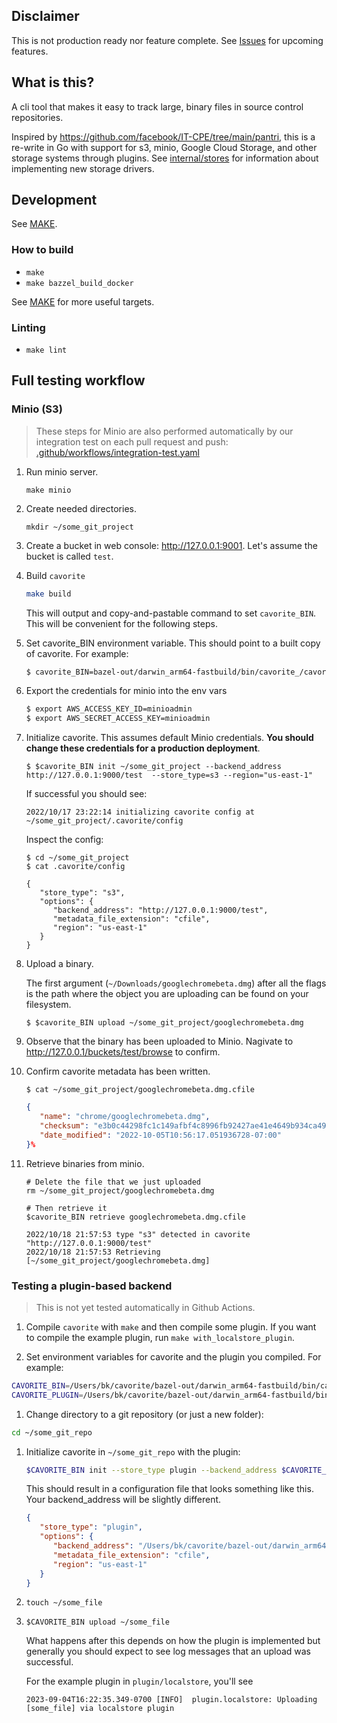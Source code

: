 ## **Disclaimer**

This is not production ready nor feature complete. See [Issues](https://github.com/discentem/cavorite/issues) for upcoming features.

## What is this?

A cli tool that makes it easy to track large, binary files in source control repositories.

Inspired by https://github.com/facebook/IT-CPE/tree/main/pantri, this is a re-write in Go with support for s3, minio, Google Cloud Storage, and other storage systems through plugins. See [internal/stores](internal/stores) for information about implementing new storage drivers.

## Development

See [MAKE](MAKE). 

### How to build

- `make`
- `make bazzel_build_docker`

See [MAKE](MAKE) for more useful targets.

### Linting

- `make lint`

## Full testing workflow

### Minio (S3)

> These steps for Minio are also performed automatically by our integration test on each pull request and push: [.github/workflows/integration-test.yaml](.github/workflows/integration-test.yaml)

1. Run minio server.
   ```shell
   make minio
   ```

1. Create needed directories.
   ```shell
   mkdir ~/some_git_project
   ```

1. Create a bucket in web console: http://127.0.0.1:9001. Let's assume the bucket is called `test`.

1. Build `cavorite`

   ```bash
   make build
   ```

   This will output and copy-and-pastable command to set `cavorite_BIN`. This will be convenient for the following steps.

1. Set cavorite_BIN environment variable. This should point to a built copy of cavorite. For example:

   ```bash
   $ cavorite_BIN=bazel-out/darwin_arm64-fastbuild/bin/cavorite_/cavorite
   ```

1. Export the credentials for minio into the env vars

   ```bash
   $ export AWS_ACCESS_KEY_ID=minioadmin
   $ export AWS_SECRET_ACCESS_KEY=minioadmin
   ```

1. Initialize cavorite. This assumes default Minio credentials. **You should change these credentials for a production deployment**.

   ```shell
   $ $cavorite_BIN init ~/some_git_project --backend_address http://127.0.0.1:9000/test  --store_type=s3 --region="us-east-1"
   ```
   If successful you should see:
   ```
   2022/10/17 23:22:14 initializing cavorite config at ~/some_git_project/.cavorite/config
   ```

   Inspect the config:
   ```shell
   $ cd ~/some_git_project
   $ cat .cavorite/config
   ```

   ```
   {
      "store_type": "s3",
      "options": {
         "backend_address": "http://127.0.0.1:9000/test",
         "metadata_file_extension": "cfile",
         "region": "us-east-1"
      }
   }
   ```

1. Upload a binary.

   The first argument (`~/Downloads/googlechromebeta.dmg`) after all the flags is the path where the object you are uploading can be found on your filesystem.

   ```shell
   $ $cavorite_BIN upload ~/some_git_project/googlechromebeta.dmg
   ```

1. Observe that the binary has been uploaded to Minio. Nagivate to http://127.0.0.1/buckets/test/browse to confirm.

1. Confirm cavorite metadata has been written.
   ```shell
   $ cat ~/some_git_project/googlechromebeta.dmg.cfile
   ```

   ```json
   {
      "name": "chrome/googlechromebeta.dmg",
      "checksum": "e3b0c44298fc1c149afbf4c8996fb92427ae41e4649b934ca495991b7852b855",
      "date_modified": "2022-10-05T10:56:17.051936728-07:00"
   }%
   ```

1. Retrieve binaries from minio.

   ```shell
   # Delete the file that we just uploaded
   rm ~/some_git_project/googlechromebeta.dmg

   # Then retrieve it
   $cavorite_BIN retrieve googlechromebeta.dmg.cfile

   2022/10/18 21:57:53 type "s3" detected in cavorite "http://127.0.0.1:9000/test"
   2022/10/18 21:57:53 Retrieving [~/some_git_project/googlechromebeta.dmg]
   ```

### Testing a plugin-based backend

> This is not yet tested automatically in Github Actions.

1. Compile `cavorite` with `make` and then compile some plugin. If you want to compile the example plugin, run `make with_localstore_plugin`.

1. Set environment variables for cavorite and the plugin you compiled. For example: 

```bash
CAVORITE_BIN=/Users/bk/cavorite/bazel-out/darwin_arm64-fastbuild/bin/cavorite_/cavorite
CAVORITE_PLUGIN=/Users/bk/cavorite/bazel-out/darwin_arm64-fastbuild/bin/plugin/localstore/localstore_/localstore
```

1. Change directory to a git repository (or just a new folder):

```bash
cd ~/some_git_repo
```

1. Initialize cavorite in `~/some_git_repo` with the plugin: 

   ```bash
   $CAVORITE_BIN init --store_type plugin --backend_address $CAVORITE_PLUGIN .
   ```

   This should result in a configuration file that looks something like this. Your backend_address will be slightly different.

   ```json
   {
      "store_type": "plugin",
      "options": {
         "backend_address": "/Users/bk/cavorite/bazel-out/darwin_arm64-fastbuild/bin/plugin/localstore/localstore_/localstore",
         "metadata_file_extension": "cfile",
         "region": "us-east-1"
      }
   }
   ```

1. `touch ~/some_file`

1. `$CAVORITE_BIN upload ~/some_file`

   What happens after this depends on how the plugin is implemented but generally you should expect to see log messages that an upload was successful.

   For the example plugin in `plugin/localstore`, you'll see

   ```
   2023-09-04T16:22:35.349-0700 [INFO]  plugin.localstore: Uploading [some_file] via localstore plugin
   ```
